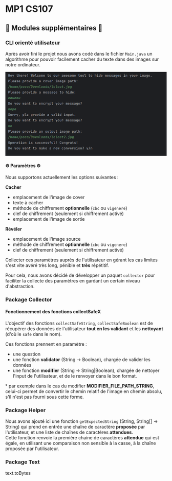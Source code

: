 # MP1 CS107

## 🎉 Modules supplémentaires 🎉

### CLI orienté utilisateur

Après avoir fini le projet nous avons codé dans le fichier `Main.java` un algorithme pour pouvoir facilement cacher du texte dans des images sur notre ordinateur.

![example](../../../../../../example.png)

#### ⚙️ Paramètres ⚙️

Nous supportons actuellement les options suivantes :

**Cacher**

* emplacement de l'image de cover
* texte à cacher
* méthode de chiffrement **optionnelle** (`cbc` ou `vigenere`)
* clef de chiffrement (seulement si chiffrement activé)
* emplacement de l'image de sortie

**Révéler**

* emplacement de l'image source
* méthode de chiffrement **optionnelle** (`cbc` ou `vigenere`)
* clef de chiffrement (seulement si chiffrement activé)

Collecter ces paramètres auprès de l'utilisateur en gérant les cas limites s'est vite avéré très long, pénible et **très** répétitif.

Pour cela, nous avons décidé de développer un paquet `collector` pour faciliter la collecte des paramètres en gardant un certain niveau d'abstraction.

### Package Collector
 
#### Fonctionnement des fonctions collectSafeX

L'objectif des fonctions `collectSafeString`, `collectSafeBoolean` est de récupérer des données de l'utilisateur **tout en les validant** et les **nettoyant** (d'où le `safe` dans le nom).

Ces fonctions prennent en paramètre :
* une question
* une fonction **validator** (String -> Boolean), chargée de valider les données 
* une fonction **modifier** (String -> String|Boolean), chargée de nettoyer l'input de l'utilisateur, et de le renvoyer dans le bon format.

° par exemple dans le cas du modifier **MODIFIER_FILE_PATH_STRING**, celui-ci permet de convertir le chemin relatif de l'image en chemin absolu, s'il n'est pas fourni sous cette forme. 

### Package Helper

Nous avons ajouté ici une fonction `getExpectedString` (String, String[] -> String) qui prend en entrée une chaîne de caractère **proposée** par l'utilisateur, et une liste de chaînes de caractères **attendues**.  
Cette fonction renvoie la première chaine de caractères **attendue** qui est égale, en utilisant une comparaison non sensible à la casse, à la chaîne proposée par l'utilisateur.

### Package Text

text.toBytes
